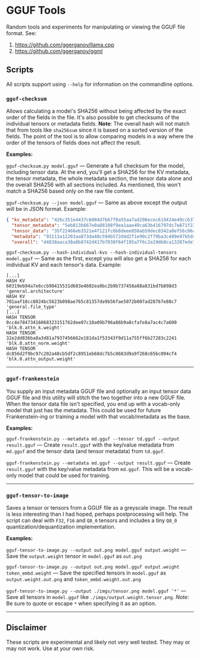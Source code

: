 # GGUF Tools

Random tools and experiments for manipulating or viewing the GGUF file format. See:

1. https://github.com/ggerganov/llama.cpp
2. https://github.com/ggerganov/ggml

## Scripts

All scripts support using `--help` for information on the commandline options.

### `gguf-checksum`

Allows calculating a model's SHA256 without being affected by the exact order of the fields in the file. It's also possible to get checksums of the individual tensors or metadata fields. **Note**: The overall hash will not match that from tools like `sha256sum` since it is based on a sorted version of the fields. The point of the tool is to allow comparing models in a way where the order of the tensors of fields does not affect the result.

**Examples:**

`gguf-checksum.py model.gguf` — Generate a full checksum for the model, including tensor data. At the end, you'll get a SHA256 for the KV metadata, the tensor metadata, the whole metadata section, the tensor data alone and the overall SHA256 with all sections included. As mentioned, this won't match a SHA256 based only on the raw file content.

`gguf-checksum.py --json model.gguf` — Same as above except the output will be in JSON format. Example:

```json
{ "kv_metadata": "426c351e4437c6084d7b67f0a55aa7ad206ecec619424e49ccb3763ecc47fa4f",
  "tensor_metadata": "5eb813b667e0a88108f9ea1aae49ca63b416797dc7e871f239acfbfab99a7c78",
  "tensor_data": "35f22466eb3521e4f121fc6b8deee850ab59dec0342a0ef56c06ace9b7266855",
  "metadata": "93113a12203aa873da48c594b572d4d2f1e90c2f79ba3c489e97b5d4ee69633a",
  "overall": "d4838aaca38a8b8742d417b7038f64f195a7f6c2a19db8ca13287ede72132bbc" }
```

`gguf-checksum.py --hash-individual-kvs --hash-individual-tensors model.gguf` — Same as the first, except you will also get a SHA256 for each individual KV and each tensor's data. Example:

```plaintext
[...]
HASH KV              60319eb94a7e6ccb90415531d683e4602ea9bc2b9b737458a88a831bd7b898d3 'general.architecture'
HASH KV              701aaf18cc8024bc5623b098ae765c81357de9b56fae5072b007ad28767e88c7 'general.file_type'
[...]
HASH TENSOR          0cc4e78473416068323151762dee07c18a09b796a86b9a8cfafe8a7ac4c7a600 'blk.0.attn_k.weight'
HASH TENSOR          32e2dd836ba8a3d81a7937456662e181da1f53343f9d11a755ff6b27283c2241 'blk.0.attn_norm.weight'
HASH TENSOR          dc856d2f9bc97c202a48cb5df2c8951eb68dc7b5c8683d9a9f268c65bc094cf4 'blk.0.attn_output.weight'
```

***

### `gguf-frankenstein`

You supply an input metadata GGUF file and optionally an input tensor data GGUF file and this utility will stitch the two together into a new GGUF file. When the tensor data file isn't specified, you end up with a vocab-only model that just has the metadata. This could be used for future Frankenstein-ing or training a model with that vocab/metadata as the base.

**Examples:**

`gguf-frankenstein.py --metadata md.gguf --tensor td.gguf --output result.gguf` — Create `result.gguf` with the key/value metadata from `md.gguf` and the tensor data (and tensor metadata) from `td.gguf`.

`gguf-frankenstein.py --metadata md.gguf --output result.gguf` — Create `result.gguf` with the key/value metadata from `md.gguf`. This will be a vocab-only model that could be used for training.

***

### `gguf-tensor-to-image`

Saves a tensor or tensors from a GGUF file as a greyscale image. The result is less interesting than I had hoped, perhaps postprocessing will help. The script can deal with `F32`, `F16` and `Q8_0` tensors and includes a tiny `Q8_0` quantization/dequantization implementation.

 **Examples:**

 `gguf-tensor-to-image.py --output out.png model.gguf output.weight` — Save the `output.weight` tensor in `model.gguf` as `out.png`

 `gguf-tensor-to-image.py --output out.png model.gguf output.weight token_embd.weight` — Save the specified tensors in `model.gguf` as `output.weight.out.png` and `token_embd.weight.out.png`

 `gguf-tensor-to-image.py --output ./imgs/tensor.png model.gguf '*'` — Save all tensors in `model.gguf` like `./imgs/output.weight.tensor.png`. *Note*: Be sure to quote or escape `*` when specifying it as an option.

***

## Disclaimer

These scripts are experimental and likely not very well tested. They may or may not work. Use at your own risk.
